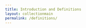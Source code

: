 ```yaml
---
title: Introduction and Definitions
layout: collectionmain
permalink: /definitions/
---
```


<!-- To add definitions, create a new file in the _definitions folder, not here -->
